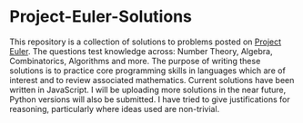 # Project-Euler-Solutions
This repository is a collection of solutions to problems posted on [Project Euler](https://projecteuler.net/). The questions test knowledge across: Number Theory, Algebra, Combinatorics, Algorithms and more. The purpose of writing these solutions is to practice core programming skills in languages which are of interest and to review associated mathematics. Current solutions have been written in JavaScript. I will be uploading more solutions in the near future, Python versions will also be submitted. I have tried to give justifications for reasoning, particularly where ideas used are non-trivial.
